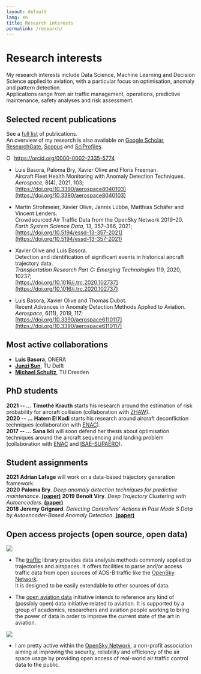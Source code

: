 ```yaml
---
layout: default
lang: en
title: Research interests
permalink: /research/
---
```


# Research interests

My research interests include Data Science, Machine Learning and Decision Science applied to aviation, with a particular focus on optimisation, anomaly and pattern detection.  
Applications range from air traffic management, operations, predictive maintenance, safety analyses and risk assessment.

## Selected recent publications

See a [full list](/publications/) of publications.  
An overview of my research is also available on [Google Scholar](https://scholar.google.fr/citations?user=mUHbacsAAAAJ&hl=fr&sortby=pubdate), [ResearchGate](https://www.researchgate.net/profile/Xavier_Olive2), [Scopus](https://www.scopus.com/authid/detail.uri?authorId=57219756804) and [SciProfiles](https://sciprofiles.com/profile/681188).

<div itemscope itemtype="https://schema.org/Person"><a itemprop="sameAs" content="https://orcid.org/0000-0002-2335-5774" href="https://orcid.org/0000-0002-2335-5774" target="orcid.widget" rel="me noopener noreferrer" style="vertical-align:top;"><img src="https://orcid.org/sites/default/files/images/orcid_16x16.png" style="width:1em;margin-right:.5em;" alt="ORCID iD icon">https://orcid.org/0000-0002-2335-5774</a></div>

- Luis Basora, Paloma Bry, Xavier Olive and Floris Freeman.  
  Aircraft Fleet Health Monitoring with Anomaly Detection Techniques.  
  _Aerospace_, 8(4), 2021, 103;
  [https://doi.org/10.3390/aerospace8040103](https://doi.org/10.3390/aerospace8040103)

- Martin Strohmeier, Xavier Olive, Jannis Lübbe, Matthias Schäfer and Vincent Lenders.  
  Crowdsourced Air Traffic Data from the OpenSky Network 2019–20.  
  _Earth System Science Data_, 13, 357–366, 2021;  
  [https://doi.org/10.5194/essd-13-357-2021](https://doi.org/10.5194/essd-13-357-2021)

- Xavier Olive and Luis Basora.  
  Detection and identification of significant events in historical aircraft trajectory data.  
  _Transportation Research Part C: Emerging Technologies_ 119, 2020, 10237;  
  [https://doi.org/10.1016/j.trc.2020.102737](https://doi.org/10.1016/j.trc.2020.102737)

- Luis Basora, Xavier Olive and Thomas Dubot.  
  Recent Advances in Anomaly Detection Methods Applied to Aviation.  
  _Aerospace_, 6(11), 2019, 117;  
  [https://doi.org/10.3390/aerospace6110117](https://doi.org/10.3390/aerospace6110117)

## Most active collaborations

- **Luis Basora**, ONERA
- [**Junzi Sun**](https://junzisun.com/), TU Delft
- [**Michael Schultz**](https://tu-dresden.de/bu/verkehr/ila/ifl/die-professur/staff/Michael_Schultz?set_language=en), TU Dresden

## PhD students

<span class="pull-left" style="font-weight: bold;text-indent: -80px;">2021 -- ...</span> **Timothé Krauth** starts his research around the estimation of risk probability for aircraft collision (collaboration with [ZHAW](https://www.zhaw.ch/de/hochschule/)).  
<span class="pull-left" style="font-weight: bold;text-indent: -80px;">2020 -- ...</span> **Hatem El Kadi** starts his research around aircraft deconfliction techniques (collaboration with [ENAC](https://www.enac.fr/en)).  
<span class="pull-left" style="font-weight: bold;text-indent: -80px;">2017 -- ...</span> **Sana Ikli** will soon defend her thesis about optimisation techniques around the aircraft sequencing and landing problem (collaboration with [ENAC](https://www.enac.fr/en) and [ISAE-SUPAERO](https://www.isae-supaero.fr/en)).

## Student assignments

<span class="pull-left" style="font-weight: bold;text-indent: -45px;">2021</span> **Adrian Lafage** will work on a data-based trajectory generation framework.  
<span class="pull-left" style="font-weight: bold;text-indent: -45px;">2020</span> **Paloma Bry**. _Deep anomaly detection techniques for predictive maintenance_. [**(paper)**](https://doi.org/10.3390/aerospace8040103)
<span class="pull-left" style="font-weight: bold;text-indent: -45px;">2019</span> **Benoît Viry**. _Deep Trajectory Clustering with Autoencoders_. [**(paper)**](http://www.icrat.org/ICRAT/seminarContent/2020/papers/ICRAT2020_paper_2.pdf)  
<span class="pull-left" style="font-weight: bold;text-indent: -45px;">2018</span> **Jeremy Grignard**. _Detecting Controllers’ Actions in Past Mode S Data by Autoencoder-Based Anomaly Detection_. [**(paper)**](https://www.sesarju.eu/sites/default/files/documents/sid/2018/papers/SIDs_2018_paper_17.pdf)

## Open access projects (open source, open data)

<p><img class="logo_traffic" src="https://github.com/xoolive/traffic/raw/master/docs/_static/logo_traffic.png" /></p>

- The [traffic](https://traffic-viz.github.io/) library provides data
  analysis methods commonly applied to trajectories and airspaces. It offers
  facilities to parse and/or access traffic data from open sources of ADS-B
  traffic like the [OpenSky Network](https://opensky-network.org/).  
  It is designed to be easily extendable to other sources of data.

- The [open aviation data](https://atmdata.github.io/) initiative intends to
  reference any kind of (possibly open) data initiative related to aviation. It is
  supported by a group of academics, researchers and aviation people working to
  bring the power of data in order to improve the current state of the art in
  aviation.

<p><img class="logo_opensky" src="https://opensky-network.org/apidoc/_static/radar_small.png" /></p>

- I am pretty active within the [OpenSky Network](https://opensky-network.org/),
  a non-profit association aiming at improving the security, reliability and
  efficiency of the air space usage by providing open access of real-world air
  traffic control data to the public.
